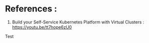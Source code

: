 # References : 
 1. Build your Self-Service Kubernetes Platform with Virtual Clusters : https://youtu.be/tt7hope6zU0

 Test
